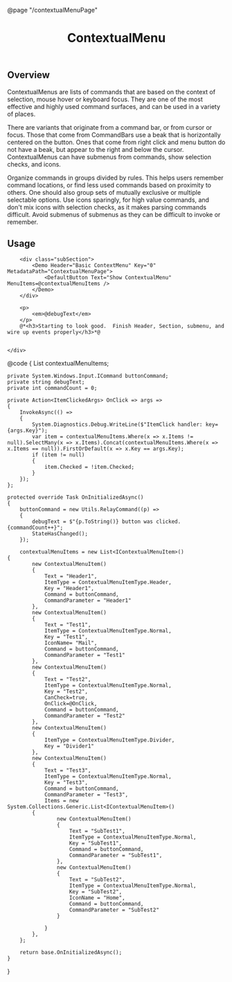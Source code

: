 @page "/contextualMenuPage"

<header class="root">
    <h1 class="title">ContextualMenu</h1>
</header>
<div class="section" style="transition-delay: 0s;">
    <div id="overview" tabindex="-1">
        <h2 class="subHeading hiddenContent">Overview</h2>
    </div>
    <div class="content">
        <div class="ms-Markdown">
            <p>ContextualMenus are lists of commands that are based on the context of selection, mouse hover or keyboard focus. They are one of the most effective and highly used command surfaces, and can be used in a variety of places.</p>
            <p>There are variants that originate from a command bar, or from cursor or focus. Those that come from CommandBars use a beak that is horizontally centered on the button. Ones that come from right click and menu button do not have a beak, but appear to the right and below the cursor. ContextualMenus can have submenus from commands, show selection checks, and icons.</p>
            <p>Organize commands in groups divided by rules. This helps users remember command locations, or find less used commands based on proximity to others. One should also group sets of mutually exclusive or multiple selectable options. Use icons sparingly, for high value commands, and don't mix icons with selection checks, as it makes parsing commands difficult. Avoid submenus of submenus as they can be difficult to invoke or remember.</p>
        </div>
    </div>
</div>
<div class="section" style="transition-delay: 0s;">
    <div id="overview" tabindex="-1">
        <h2 class="subHeading">Usage</h2>
    </div>
    <div>


        <div class="subSection">
            <Demo Header="Basic ContextMenu" Key="0" MetadataPath="ContextualMenuPage">
                <DefaultButton Text="Show ContextualMenu" MenuItems=@contextualMenuItems />
            </Demo>
        </div>

        <p>
            <em>@debugText</em>
        </p>
        @*<h3>Starting to look good.  Finish Header, Section, submenu, and wire up events properly</h3>*@


    </div>
</div>
@code {
    List<IContextualMenuItem> contextualMenuItems;

    private System.Windows.Input.ICommand buttonCommand;
    private string debugText;
    private int commandCount = 0;

    private Action<ItemClickedArgs> OnClick => args =>
    {
        InvokeAsync(() =>
        {
            System.Diagnostics.Debug.WriteLine($"ItemClick handler: key={args.Key}");
            var item = contextualMenuItems.Where(x => x.Items != null).SelectMany(x => x.Items).Concat(contextualMenuItems.Where(x => x.Items == null)).FirstOrDefault(x => x.Key == args.Key);
            if (item != null)
            {
                item.Checked = !item.Checked;
            }
        });
    };

    protected override Task OnInitializedAsync()
    {
        buttonCommand = new Utils.RelayCommand((p) =>
        {
            debugText = $"{p.ToString()} button was clicked. {commandCount++}";
            StateHasChanged();
        });

        contextualMenuItems = new List<IContextualMenuItem>()
    {
            new ContextualMenuItem()
            {
                Text = "Header1",
                ItemType = ContextualMenuItemType.Header,
                Key = "Header1",
                Command = buttonCommand,
                CommandParameter = "Header1"
            },
            new ContextualMenuItem()
            {
                Text = "Test1",
                ItemType = ContextualMenuItemType.Normal,
                Key = "Test1",
                IconName= "Mail",
                Command = buttonCommand,
                CommandParameter = "Test1"
            },
            new ContextualMenuItem()
            {
                Text = "Test2",
                ItemType = ContextualMenuItemType.Normal,
                Key = "Test2",
                CanCheck=true,
                OnClick=@OnClick,
                Command = buttonCommand,
                CommandParameter = "Test2"
            },
            new ContextualMenuItem()
            {
                ItemType = ContextualMenuItemType.Divider,
                Key = "Divider1"
            },
            new ContextualMenuItem()
            {
                Text = "Test3",
                ItemType = ContextualMenuItemType.Normal,
                Key = "Test3",
                Command = buttonCommand,
                CommandParameter = "Test3",
                Items = new System.Collections.Generic.List<IContextualMenuItem>()
            {
                    new ContextualMenuItem()
                    {
                        Text = "SubTest1",
                        ItemType = ContextualMenuItemType.Normal,
                        Key = "SubTest1",
                        Command = buttonCommand,
                        CommandParameter = "SubTest1",
                    },
                    new ContextualMenuItem()
                    {
                        Text = "SubTest2",
                        ItemType = ContextualMenuItemType.Normal,
                        Key = "SubTest2",
                        IconName = "Home",
                        Command = buttonCommand,
                        CommandParameter = "SubTest2"
                    }

                }
            },
        };

        return base.OnInitializedAsync();
    }


}
